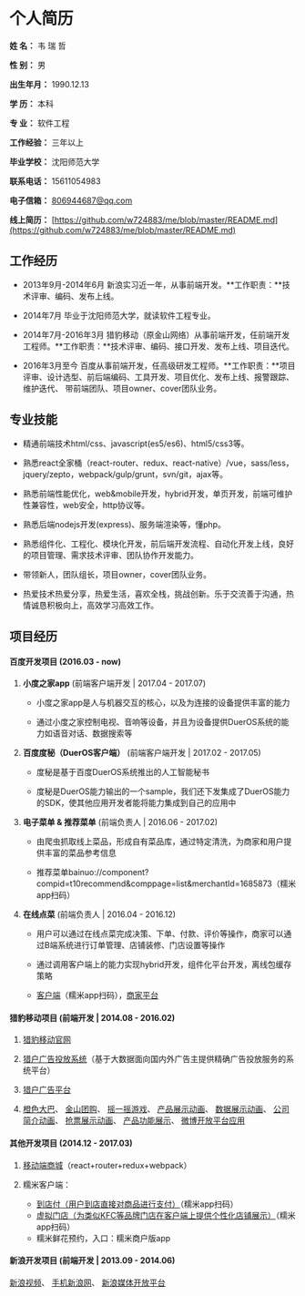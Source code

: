 
# **个人简历**


**姓    名：**  韦 瑞 哲

**性    别：**  男

**出生年月：**  1990.12.13

**学    历：**  本科

**专    业：**  软件工程

**工作经验：**  三年以上

**毕业学校：**  沈阳师范大学

**联系电话：**  15611054983

**电子信箱：**  806944687@qq.com

**线上简历：**  [https://github.com/w724883/me/blob/master/README.md](https://github.com/w724883/me/blob/master/README.md)

## **工作经历**

- 2013年9月-2014年6月 新浪实习近一年，从事前端开发。**工作职责：**技术评审、编码、发布上线。

- 2014年7月 毕业于沈阳师范大学，就读软件工程专业。

- 2014年7月-2016年3月 猎豹移动（原金山网络）从事前端开发，任前端开发工程师。**工作职责：**技术评审、编码、接口开发、发布上线、项目迭代。

- 2016年3月至今 百度从事前端开发，任高级研发工程师。**工作职责：**项目评审、设计选型、前后端编码、工具开发、项目优化、发布上线、报警跟踪、维护迭代、
带前端团队、项目owner、cover团队业务。

## **专业技能**

- 精通前端技术html/css、javascript(es5/es6)、html5/css3等。

- 熟悉react全家桶（react-router、redux、react-native）/vue，sass/less，jquery/zepto，webpack/gulp/grunt，svn/git，ajax等。

- 熟悉前端性能优化，web&mobile开发，hybrid开发，单页开发，前端可维护性兼容性，web安全，http协议等。

- 熟悉后端nodejs开发(express)、服务端渲染等，懂php。

- 熟悉组件化、工程化、模块化开发，前后端开发流程、自动化开发上线，良好的项目管理、需求技术评审、团队协作开发能力。

- 带领新人，团队组长，项目owner，cover团队业务。

- 热爱技术热爱分享，热爱生活，喜欢全栈，挑战创新。乐于交流善于沟通，热情诚恳积极向上，高效学习高效工作。

## **项目经历**

#### 百度开发项目 (2016.03 - now)

1. **小度之家app**  (前端客户端开发 | 2017.04 - 2017.07)

    - 小度之家app是人与机器交互的核心，以及为连接的设备提供丰富的能力

    - 通过小度之家控制电视、音响等设备，并且为设备提供DuerOS系统的能力如语音对话、数据搜索等

2. **百度度秘（DuerOS客户端）**  (前端客户端开发 | 2017.02 - 2017.05)

    - 度秘是基于百度DuerOS系统推出的人工智能秘书

    - 度秘是DuerOS能力输出的一个sample，我们还下发集成了DuerOS能力的SDK，使其他应用开发者能将能力集成到自己的应用中
    
3. **电子菜单 & 推荐菜单**  (前端负责人 | 2016.06 - 2017.02)

    - 由爬虫抓取线上菜品，形成自有菜品库，通过特定清洗，为商家和用户提供丰富的菜品参考信息
    
    - 推荐菜单bainuo://component?compid=t10recommend&comppage=list&merchantId=1685873（糯米app扫码）
    
4. **在线点菜**  (前端负责人 | 2016.04 - 2016.12)
    
    - 用户可以通过在线点菜完成决策、下单、付款、评价等操作，商家可以通过B端系统进行订单管理、店铺装修、门店设置等操作

    - 通过调用客户端上的能力实现hybrid开发，组件化平台开发，离线包缓存策略
    
    - [客户端](https://t10ocs.nuomi.com/diancaiui/wap/dishlist?merchant_id=32074308)（糯米app扫码），[商家平台](https://mct.y.nuomi.com/index?page=true)

#### 猎豹移动项目 (前端开发 | 2014.08 - 2016.02)

1. [猎豹移动官网](http://www.cmcm.com/)

2. [猎户广告投放系统](http://ori.cmcm.com/)（基于大数据面向国内外广告主提供精确广告投放服务的系统平台）
    
3. [猎户广告平台](http://ad.cmcm.com)

4. [橙色大巴](http://api.liebao.cn/market/bus2015)、
[金山团购](http://m.tuan.duba.com/new_index)、
[摇一摇游戏](http://cn.cmcm.com/activity/cm-shake)、
[产品展示动画](http://cn.cmcm.com/activity/cm-save-space-201503)、
[数据展示动画](http://cn.cmcm.com/activity/financial-results/2014-q4)、
[公司简介动画](http://cn.cmcm.com/activity/introduction)、
[抢票展示动画](http://cn.cmcm.com/activity/qp201412)、
[产品功能展示](http://cn.cmcm.com/activity/cm-qlpd)、
[微博开放平台应用](http://apps.weibo.com/wumaitesta)
    
#### 其他开发项目 (2014.12 - 2017.03)

1. [移动端商城](http://www.ijuanshi.com/)（react+router+redux+webpack）

2. 糯米客户端：
    * [到店付（用户到店直接对商品进行支付）](https://t10sc.nuomi.com/paynow/wap/order?goods_type=1018&merchant_id=1378266)（糯米app扫码）
    * [虚拟门店（为类似KFC等品牌门店在客户端上提供个性化店铺展示）](bainuo://component?compid=t10brands&comppage=brands)（糯米app扫码）
    * 糯米鲜花预约，入口：糯米商户版app
    
#### 新浪开发项目 (前端开发 | 2013.09 - 2014.06)
[新浪视频](http://video.sina.com.cn)、
[手机新浪网](http://3g.sina.com.cn/?vt=4)、
[新浪媒体开放平台](http://mp.sina.com.cn)
